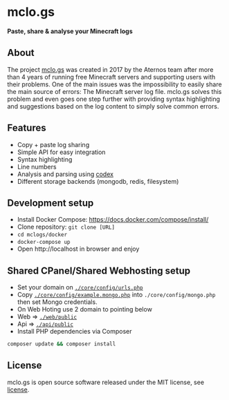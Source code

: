 # mclo.gs
**Paste, share & analyse your Minecraft logs**

## About
The project [mclo.gs](https://mclo.gs) was created in 2017 by the Aternos team after more 
than 4 years of running free Minecraft servers and supporting users with 
their problems. One of the main issues was the impossibility to easily share 
the main source of errors: The Minecraft server log file. mclo.gs solves this 
problem and even goes one step further with providing syntax highlighting and 
suggestions based on the log content to simply solve common errors.

## Features
* Copy + paste log sharing
* Simple API for easy integration
* Syntax highlighting
* Line numbers
* Analysis and parsing using [codex](https://github.com/aternosorg/codex-minecraft)
* Different storage backends (mongodb, redis, filesystem)

## Development setup
* Install Docker Compose: https://docs.docker.com/compose/install/
* Clone repository: `git clone [URL]`
* `cd mclogs/docker`
* `docker-compose up`
* Open http://localhost in browser and enjoy

## Shared CPanel/Shared Webhosting setup
* Set your domain on [`./core/config/urls.php`](core/config/urls.php)
* Copy [`./core/config/example.mongo.php`](core/config/example.mongo.php) into `./core/config/mongo.php` then set Mongo credentials.
* On Web Hoting use 2 domain to pointing below
* Web => [`./web/public`](web/public/)
* Api => [`./api/public`](api/public)
* Install PHP dependencies via Composer
```bash
composer update && composer install
```

## License
mclo.gs is open source software released under the MIT license, see [license](LICENSE).